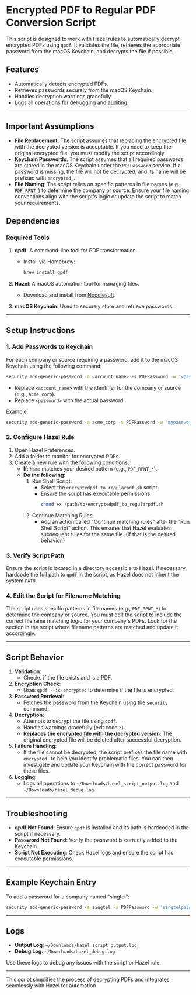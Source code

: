 # Encrypted PDF to Regular PDF Conversion Script

This script is designed to work with Hazel rules to automatically decrypt encrypted PDFs using `qpdf`. It validates the file, retrieves the appropriate password from the macOS Keychain, and decrypts the file if possible.

## Features
- Automatically detects encrypted PDFs.
- Retrieves passwords securely from the macOS Keychain.
- Handles decryption warnings gracefully.
- Logs all operations for debugging and auditing.

---

## Important Assumptions
- **File Replacement**: The script assumes that replacing the encrypted file with the decrypted version is acceptable. If you need to keep the original encrypted file, you must modify the script accordingly.
- **Keychain Passwords**: The script assumes that all required passwords are stored in the macOS Keychain under the `PDFPassword` service. If a password is missing, the file will not be decrypted, and its name will be prefixed with `encrypted_`.
- **File Naming**: The script relies on specific patterns in file names (e.g., `PDF_RPNT_`) to determine the company or source. Ensure your file naming conventions align with the script's logic or update the script to match your requirements.

## Dependencies

### Required Tools
1. **qpdf**: A command-line tool for PDF transformation.
   - Install via Homebrew:
     ```bash
     brew install qpdf
     ```

2. **Hazel**: A macOS automation tool for managing files.
   - Download and install from [Noodlesoft](https://www.noodlesoft.com/).

3. **macOS Keychain**: Used to securely store and retrieve passwords.

---

## Setup Instructions

### 1. Add Passwords to Keychain
For each company or source requiring a password, add it to the macOS Keychain using the following command:
```bash
security add-generic-password -a <account_name> -s PDFPassword -w '<password>'
```
- Replace `<account_name>` with the identifier for the company or source (e.g., `acme_corp`).
- Replace `<password>` with the actual password.

Example:
```bash
security add-generic-password -a acme_corp -s PDFPassword -w 'mypassword123'
```

### 2. Configure Hazel Rule
1. Open Hazel Preferences.
2. Add a folder to monitor for encrypted PDFs.
3. Create a new rule with the following conditions:
   - **If**: `Name` matches your desired pattern (e.g., `PDF_RPNT_*`).
   - **Do the following**:
     1. Run Shell Script:
        - Select the `encryptedpdf_to_regularpdf.sh` script.
        - Ensure the script has executable permissions:
          ```bash
          chmod +x /path/to/encryptedpdf_to_regularpdf.sh
          ```
     2. Continue Matching Rules:
        - Add an action called "Continue matching rules" after the "Run Shell Script" action. This ensures that Hazel evaluates subsequent rules for the same file. (If that is the desired behavior.)

### 3. Verify Script Path
Ensure the script is located in a directory accessible to Hazel. If necessary, hardcode the full path to `qpdf` in the script, as Hazel does not inherit the system `PATH`.

### 4. Edit the Script for Filename Matching
The script uses specific patterns in file names (e.g., `PDF_RPNT_*`) to determine the company or source. You must edit the script to include the correct filename matching logic for your company's PDFs. Look for the section in the script where filename patterns are matched and update it accordingly.

---

## Script Behavior
1. **Validation**:
   - Checks if the file exists and is a PDF.
2. **Encryption Check**:
   - Uses `qpdf --is-encrypted` to determine if the file is encrypted.
3. **Password Retrieval**:
   - Fetches the password from the Keychain using the `security` command.
4. **Decryption**:
   - Attempts to decrypt the file using `qpdf`.
   - Handles warnings gracefully (exit code `3`).
   - **Replaces the encrypted file with the decrypted version**: The original encrypted file will be deleted after successful decryption.
5. **Failure Handling**:
   - If the file cannot be decrypted, the script prefixes the file name with `encrypted_` to help you identify problematic files. You can then investigate and update your Keychain with the correct password for these files.
6. **Logging**:
   - Logs all operations to `~/Downloads/hazel_script_output.log` and `~/Downloads/hazel_debug.log`.

---

## Troubleshooting
- **qpdf Not Found**:
  Ensure `qpdf` is installed and its path is hardcoded in the script if necessary.
- **Password Not Found**:
  Verify the password is correctly added to the Keychain.
- **Script Not Executing**:
  Check Hazel logs and ensure the script has executable permissions.

---

## Example Keychain Entry
To add a password for a company named "singtel":
```bash
security add-generic-password -a singtel -s PDFPassword -w 'singtelpassword'
```

---

## Logs
- **Output Log**: `~/Downloads/hazel_script_output.log`
- **Debug Log**: `~/Downloads/hazel_debug.log`

Use these logs to debug any issues with the script or Hazel rule.

---

This script simplifies the process of decrypting PDFs and integrates seamlessly with Hazel for automation.
